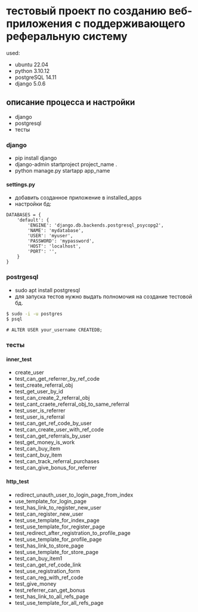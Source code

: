 # тестовый проект по созданию веб-приложения с поддерживающего реферальную систему
used:
- ubuntu 22.04
- python 3.10.12
- postgreSQL 14.11
- django 5.0.6

## описание процесса и настройки
- django
- postgresql
- тесты

### django
- pip install django
- django-admin startproject project_name .
- python manage.py startapp app_name
#### settings.py
- добавить созданное приложение в installed_apps
- настройки бд:
```
DATABASES = {
    'default': {
        'ENGINE': 'django.db.backends.postgresql_psycopg2',
        'NAME': 'mydatabase',
        'USER': 'myuser',
        'PASSWORD': 'mypassword',
        'HOST': 'localhost',
        'PORT': '',
    }
}
```

### postrgesql
- sudo apt install postgresql
- для запуска тестов нужно выдать полномочия на создание тестовой бд.
```sh
$ sudo -i -u postgres
$ psql
```
```psql
# ALTER USER your_username CREATEDB;
```

###  тесты
#### inner_test
- create_user
- test_can_get_referrer_by_ref_code
- test_create_referral_obj
- test_get_user_by_id
- test_can_create_2_referral_obj
- test_cant_craete_referral_obj_to_same_referral
- test_user_is_referrer
- test_user_is_referral
- test_can_get_ref_code_by_user
- test_can_create_user_with_ref_code
- test_can_get_referrals_by_user
- test_get_money_is_work
- test_can_buy_item
- test_cant_buy_item
- test_can_track_referral_purchases
- test_can_give_bonus_for_referrer

#### http_test
- redirect_unauth_user_to_login_page_from_index
- use_template_for_login_page
- test_has_link_to_register_new_user
- test_can_register_new_user
- test_use_template_for_index_page
- test_use_template_for_register_page
- test_redirect_after_registration_to_profile_page
- test_use_template_for_profile_page
- test_has_link_to_store_page
- test_use_template_for_store_page
- test_can_buy_item1
- test_can_get_ref_code_link
- test_use_registration_form
- test_can_reg_with_ref_code
- test_give_money
- test_referrer_can_get_bonus
- test_has_link_to_all_refs_page
- test_use_template_for_all_refs_page